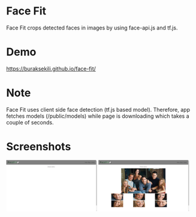 # Face Fit

Face Fit crops detected faces in images by using face-api.js and tf.js.

# Demo
https://buraksekili.github.io/face-fit/

# Note

Face Fit uses client side face detection (tf.js based model). Therefore, app fetches models (/public/models) while page is downloading which takes a couple of seconds.

# Screenshots
<p>
  <img src="screenshots/1.png" alt="face-fit page" width=48%/>
  <img src="screenshots/2.png" alt="face-fit result" width=48%/>
</p>
